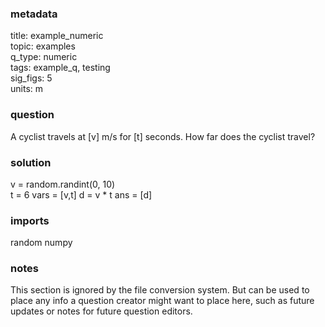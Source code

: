### metadata
  title: example_numeric  
  topic: examples  
  q_type: numeric  
  tags: example_q, testing  
  sig_figs: 5  
  units: m  
  
### question
  A cyclist travels at [v] m/s for [t] seconds.
  How far does the cyclist travel?
  
### solution
  v = random.randint(0, 10)  
  t = 6
  vars = [v,t]
  d = v * t
  ans = [d]
  
### imports
  random
  numpy
  
### notes
  This section is ignored by the file conversion system. But can be used to place 
  any info a question creator might want to place here, such as future updates or notes for 
  future question editors. 
